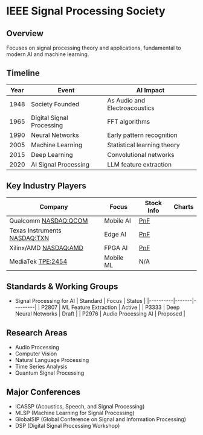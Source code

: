 # IEEE Signal Processing Society

## Overview
Focuses on signal processing theory and applications, fundamental to modern AI and machine learning.

## Timeline
| Year | Event | AI Impact |
|------|--------|-----------|
| 1948 | Society Founded | As Audio and Electroacoustics |
| 1965 | Digital Signal Processing | FFT algorithms |
| 1990 | Neural Networks | Early pattern recognition |
| 2005 | Machine Learning | Statistical learning theory |
| 2015 | Deep Learning | Convolutional networks |
| 2020 | AI Signal Processing | LLM feature extraction |

## Key Industry Players
| Company | Focus | Stock Info | Charts |
|---------|-------|------------|---------|
| Qualcomm [NASDAQ:QCOM](https://finance.yahoo.com/quote/QCOM) | Mobile AI | [PnF](https://stockcharts.com/freecharts/pnf.php?c=qcom,p) |
| Texas Instruments [NASDAQ:TXN](https://finance.yahoo.com/quote/TXN) | Edge AI | [PnF](https://stockcharts.com/freecharts/pnf.php?c=txn,p) |
| Xilinx/AMD [NASDAQ:AMD](https://finance.yahoo.com/quote/AMD) | FPGA AI | [PnF](https://stockcharts.com/freecharts/pnf.php?c=amd,p) |
| MediaTek [TPE:2454](https://finance.yahoo.com/quote/2454.TW) | Mobile ML | N/A |

## Standards & Working Groups
- Signal Processing for AI
  | Standard | Focus | Status |
  |----------|-------|---------|
  | P2807 | ML Feature Extraction | Active |
  | P3333 | Deep Neural Networks | Draft |
  | P2976 | Audio Processing AI | Proposed |

## Research Areas
- Audio Processing
- Computer Vision
- Natural Language Processing
- Time Series Analysis
- Quantum Signal Processing

## Major Conferences
- ICASSP (Acoustics, Speech, and Signal Processing)
- MLSP (Machine Learning for Signal Processing)
- GlobalSIP (Global Conference on Signal and Information Processing)
- DSP (Digital Signal Processing Workshop)
